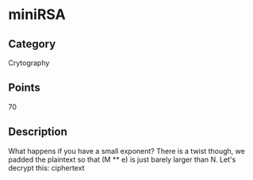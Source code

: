 # miniRSA

## Category
Crytography

## Points
70

## Description
What happens if you have a small exponent?
There is a twist though, we padded the plaintext so that (M ** e) is just barely larger than N. 
Let's decrypt this: ciphertext
